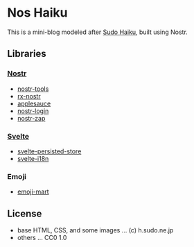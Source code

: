 # Nos Haiku

This is a mini-blog modeled after [Sudo Haiku](https://h.sudo.ne.jp/), built using Nostr.

## Libraries

### [Nostr](https://github.com/nostr-protocol/nips)

- [nostr-tools](https://github.com/nbd-wtf/nostr-tools)
- [rx-nostr](https://github.com/penpenpng/rx-nostr)
- [applesauce](https://github.com/hzrd149/applesauce)
- [nostr-login](https://github.com/nostrband/nostr-login)
- [nostr-zap](https://github.com/SamSamskies/nostr-zap)

### [Svelte](https://svelte.dev/)

- [svelte-persisted-store](https://github.com/joshnuss/svelte-persisted-store)
- [svelte-i18n](https://github.com/kaisermann/svelte-i18n)

### Emoji

- [emoji-mart](https://github.com/missive/emoji-mart)

## License

- base HTML, CSS, and some images ... (c) h.sudo.ne.jp
- others ... CC0 1.0

